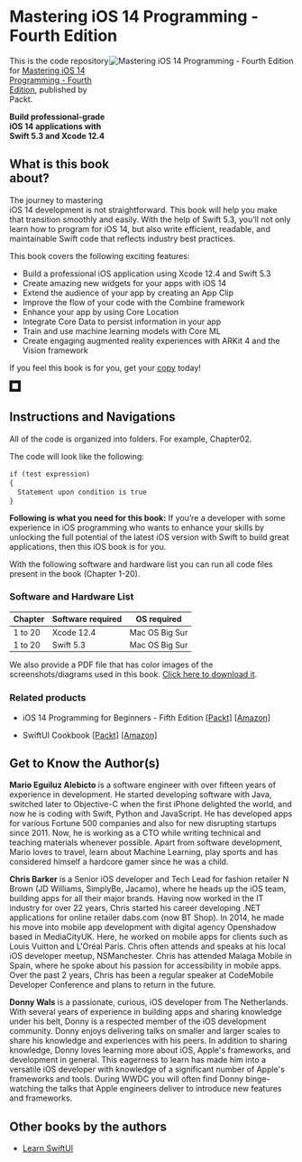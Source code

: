 # Mastering iOS 14 Programming - Fourth Edition

<a href="https://www.packtpub.com/in/mobile/mastering-ios-14-programming-fourth-edition"><img src="https://www.packtpub.com/media/catalog/product/cache/4cdce5a811acc0d2926d7f857dceb83b/9/7/9781838822842-original_89.jpeg" alt="Mastering iOS 14 Programming - Fourth Edition" height="256px" align="right"></a>

This is the code repository for [Mastering iOS 14 Programming - Fourth Edition](https://www.packtpub.com/in/mobile/mastering-ios-14-programming-fourth-edition), published by Packt.

**Build professional-grade iOS 14 applications with Swift 5.3 and Xcode 12.4**

## What is this book about?
The journey to mastering iOS 14 development is not straightforward. This book will help you make that transition smoothly and easily. With the help of Swift 5.3, you’ll not only learn how to program for iOS 14, but also write efficient, readable, and maintainable Swift code that reflects industry best practices.

This book covers the following exciting features: 
* Build a professional iOS application using Xcode 12.4 and Swift 5.3
* Create amazing new widgets for your apps with iOS 14
* Extend the audience of your app by creating an App Clip
* Improve the flow of your code with the Combine framework
* Enhance your app by using Core Location
* Integrate Core Data to persist information in your app
* Train and use machine learning models with Core ML
* Create engaging augmented reality experiences with ARKit 4 and the Vision framework

If you feel this book is for you, get your [copy](https://www.amazon.com/dp/1838822844) today!

<a href="https://www.packtpub.com/?utm_source=github&utm_medium=banner&utm_campaign=GitHubBanner"><img src="https://raw.githubusercontent.com/PacktPublishing/GitHub/master/GitHub.png" alt="https://www.packtpub.com/" border="5" /></a>

## Instructions and Navigations
All of the code is organized into folders. For example, Chapter02.

The code will look like the following:
```
if (test expression)
{
  Statement upon condition is true
}
```

**Following is what you need for this book:**
If you’re a developer with some experience in iOS programming who wants to enhance your skills by unlocking the full potential of the latest iOS version with Swift to build great applications, then this iOS book is for you.

With the following software and hardware list you can run all code files present in the book (Chapter 1-20).

### Software and Hardware List

| Chapter  | Software required                   | OS required                        |
| -------- | ------------------------------------| -----------------------------------|
| 1 to 20       | Xcode 12.4                     | Mac OS Big Sur |
| 1 to 20      | Swift 5.3            | Mac OS Big Sur |


We also provide a PDF file that has color images of the screenshots/diagrams used in this book. [Click here to download it](https://static.packt-cdn.com/downloads/9781838822842_ColorImages.pdf).

### Related products <Other books you may enjoy>
* iOS 14 Programming for Beginners - Fifth Edition [[Packt]](https://www.packtpub.com/product/ios-14-programming-for-beginners-fifth-edition/9781800209749) [[Amazon]](https://www.amazon.com/dp/1800209746)

* SwiftUI Cookbook [[Packt]](https://www.packtpub.com/product/swiftui-cookbook/9781838981860) [[Amazon]](https://www.amazon.com/dp/1838981861)

## Get to Know the Author(s)
**Mario Eguiluz Alebicto**
is a software engineer with over fifteen years of experience in development. He started developing software with Java, switched later to Objective-C when the first iPhone delighted the world, and now he is coding with Swift, Python and JavaScript. He has developed apps for various Fortune 500 companies and also for new disrupting startups since 2011. Now, he is working as a CTO while writing technical and teaching materials whenever possible. Apart from software development, Mario loves to travel, learn about Machine Learning, play sports and has considered himself a hardcore gamer since he was a child.

**Chris Barker**
is a Senior iOS developer and Tech Lead for fashion retailer N Brown (JD Williams, SimplyBe, Jacamo), where he heads up the iOS team, building apps for all their major brands. Having now worked in the IT industry for over 22 years, Chris started his career developing .NET applications for online retailer dabs.com (now BT Shop).
In 2014, he made his move into mobile app development with digital agency Openshadow based in MediaCityUK. Here, he worked on mobile apps for clients such as Louis Vuitton
and L'Oréal Paris. Chris often attends and speaks at his local iOS developer meetup, NSManchester. Chris has attended Malaga Mobile in Spain, where he spoke about his passion for accessibility in mobile apps. Over the past 2 years, Chris has been a regular speaker at CodeMobile Developer Conference and plans to return in the future.

**Donny Wals** 
is a passionate, curious, iOS developer from The Netherlands. With several years of experience in building apps and sharing knowledge under his belt, Donny is a respected member of the iOS development community. Donny enjoys delivering talks on smaller and larger scales to share his knowledge and experiences with his peers. In addition to sharing knowledge, Donny loves learning more about iOS, Apple's frameworks, and development in general. This eagerness to learn has made him into a versatile iOS developer with knowledge of a significant number of Apple's frameworks and tools. During WWDC you will often find Donny binge-watching the talks that Apple engineers deliver to introduce new features and frameworks.

## Other books by the authors
* [Learn SwiftUI](https://www.packtpub.com/product/learn-swiftui/9781839215421)

